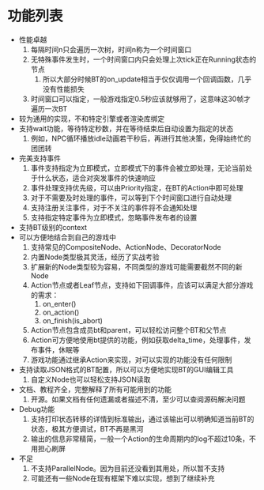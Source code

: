 功能列表
=======

* 性能卓越
    1. 每隔时间n只会遍历一次树，时间n称为一个时间窗口
    2. 无特殊事件发生时，一个时间窗口内只会处理上次tick正在Running状态的节点
        1. 所以大部分时候BT的on_update相当于仅仅调用一个回调函数，几乎没有性能损失
    3. 时间窗口可以指定，一般游戏指定0.5秒应该就够用了，这意味这30帧才遍历一次BT
* 较为通用的实现，不和特定引擎或者渲染库绑定
* 支持wait功能，等待特定秒数，并在等待结束后自动设置为指定的状态
    1. 例如，NPC循环播放idle动画若干秒后，再进行其他决策，免得始终忙的团团转
* 完美支持事件
    1. 事件支持指定为立即模式，立即模式下的事件会被立即处理，无论当前处于什么状态，适合对突发事件的快速响应
    2. 事件处理支持优先级，可以由Priority指定，在BT的Action中即可处理
    3. 对于不需要及时处理的事件，可以等到下个时间窗口进行自动处理
    4. 支持注册关注事件，对于不关注的事件将不会通知处理
    5. 支持指定特定事件为立即模式，忽略事件发布者的设置
* 支持BT级别的context
* 可以方便地结合到自己的游戏中
    1. 支持常见的CompositeNode、ActionNode、DecoratorNode
    1. 内置Node类型极其灵活，经历了实战考验
    2. 扩展新的Node类型较为容易，不同类型的游戏可能需要截然不同的新Node
    3. Action节点或者Leaf节点，支持如下回调事件，应该可以满足大部分游戏的需求：
        1. on_enter()
        2. on_action()
        3. on_finish(is_abort)
    4. Action节点包含成员bt和parent，可以轻松访问整个BT和父节点
    5. Action可方便地使用bt提供的功能，例如获取delta_time，处理事件，发布事件，休眠等
    6. 游戏功能通过继承Action来实现，对可以实现的功能没有任何限制
* 支持读取JSON格式的BT配置，所以可以方便地实现BT的GUI编辑工具
    1. 自定义Node也可以轻松支持JSON读取
* 文档、教程齐全，完整解释了所有可能用到的功能
    1. 开源。如果文档有任何遗漏或者描述不清，至少可以查阅源码解决问题
* Debug功能
    1. 支持打印状态转移的详情到标准输出，通过该输出可以明确知道当前BT的状态，极其方便调试，BT不再是黑河
    2. 输出的信息非常精简，一般一个Action的生命周期内的log不超过10条，不用担心刷屏
* 不足
    1. 不支持ParallelNode。因为目前还没看到其用处，所以暂不支持
    2. 可能还有一些Node在现有框架下难以实现，想到了继续补充





